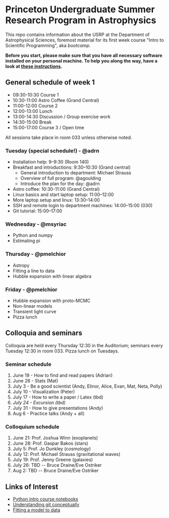 # Princeton Undergraduate Summer Research Program in Astrophysics

This repo contains information about the USRP at the Department of Astrophysical Sciences, foremost material for its first week course "Intro to Scientific Programming", aka *bootcamp*.

**Before you start, please make sure that you have all necessary software installed on your personal machine. To help you along the way, have a look at [these instructions](SETUP-INSTALLATION.md).**

## General schedule of week 1

* 09:30-10:30 Course 1
* 10:30-11:00  Astro Coffee (Grand Central)
* 11:00-12:00  Course 2
* 12:00-13:00  Lunch
* 13:00-14:30  Discussion / Group exercise work
* 14:30-15:00 Break
* 15:00-17:00  Course 3 / Open time

All sessions take place in room 033 unless otherwise noted.

### Tuesday (special schedule!) - @adrn

* Installation help: 9–9:30 (Room 140)
* Breakfast and introductions: 9:30–10:30 (Grand central)
    * General introduction to department: Michael Strauss 
    * Overview of full program: @agoulding 
    * Introduce the plan for the day: @adrn 
* Astro coffee: 10:30-11:00 (Grand Central)
* Linux basics and start laptop setup: 11:00–12:00
* More laptop setup and linux: 13:30–14:00
* SSH and remote login to department machines: 14:00–15:00 (030)
* Git tutorial: 15:00–17:00

### Wednesday - @msyriac
* Python and numpy
* Estimating pi

### Thursday - @pmelchior 
* Astropy
* Fitting a line to data
* Hubble expansion with linear algebra

### Friday - @pmelchior 
* Hubble expansion with proto-MCMC
* Non-linear models
* Transient light curve
* Pizza lunch

## Colloquia and seminars

Colloquia are held every Thursday 12:30 in the Auditorium; seminars every Tuesday 12:30 in room 033. Pizza lunch on Tuesdays.

### Seminar schedule

1. June 19 - How to find and read papers (Adrian)
2. June 26 - Stats (Mat)
3. July 3 - Be a good scientist (Andy, Elinor, Alice, Evan, Mat, Neta, Polly)
4. July 10 - Visualization (Peter)
5. July 17 - How to write a paper / Latex (tbd)
6. *July 24 - Excursion (tbd)*
7. July 31 - How to give presentations (Andy)
8. Aug 6 - Practice talks (Andy + all)

### Colloquium schedule

1. June 21: Prof. Joshua Winn (exoplanets) 
2. June 28: Prof. Gaspar Bakos (stars)
3. July 5: Prof. Jo Dunkley (cosmology)
4. July 12: Prof. Michael Strauss (gravitational waves)
5. July 19: Prof. Jenny Greene (galaxies)
6. July 26: TBD -- Bruce Draine/Eve Ostriker
7. Aug 2: TBD -- Bruce Draine/Eve Ostriker


Links of Interest
------------------

* [Python intro course notebooks](https://github.com/jakevdp/2014_fall_ASTR599/tree/master/notebooks)
* [Understanding git conceptually](https://www.sbf5.com/~cduan/technical/git/)
* [Fitting a model to data](http://arxiv.org/abs/1008.4686)

